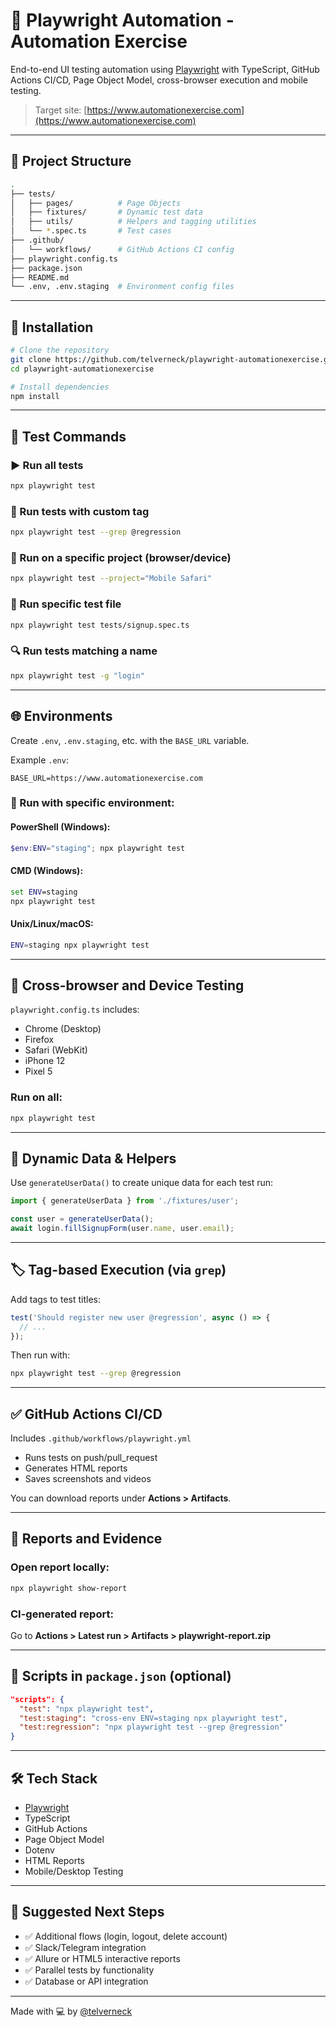 # 🧪 Playwright Automation - Automation Exercise

End-to-end UI testing automation using [Playwright](https://playwright.dev/) with TypeScript, GitHub Actions CI/CD, Page Object Model, cross-browser execution and mobile testing.

> Target site: [https://www.automationexercise.com](https://www.automationexercise.com)

---

## 📁 Project Structure

```bash
.
├── tests/
│   ├── pages/          # Page Objects
│   ├── fixtures/       # Dynamic test data
│   ├── utils/          # Helpers and tagging utilities
│   └── *.spec.ts       # Test cases
├── .github/
│   └── workflows/      # GitHub Actions CI config
├── playwright.config.ts
├── package.json
├── README.md
└── .env, .env.staging  # Environment config files
```

---

## 🚀 Installation

```bash
# Clone the repository
git clone https://github.com/telverneck/playwright-automationexercise.git
cd playwright-automationexercise

# Install dependencies
npm install
```

---

## 🧪 Test Commands

### ▶️ Run all tests
```bash
npx playwright test
```

### 🔬 Run tests with custom tag
```bash
npx playwright test --grep @regression
```

### 📱 Run on a specific project (browser/device)
```bash
npx playwright test --project="Mobile Safari"
```

### 🧪 Run specific test file
```bash
npx playwright test tests/signup.spec.ts
```

### 🔍 Run tests matching a name
```bash
npx playwright test -g "login"
```

---

## 🌐 Environments

Create `.env`, `.env.staging`, etc. with the `BASE_URL` variable.

Example `.env`:
```env
BASE_URL=https://www.automationexercise.com
```

### 🏁 Run with specific environment:

#### PowerShell (Windows):
```powershell
$env:ENV="staging"; npx playwright test
```

#### CMD (Windows):
```cmd
set ENV=staging
npx playwright test
```

#### Unix/Linux/macOS:
```bash
ENV=staging npx playwright test
```

---

## 🧪 Cross-browser and Device Testing

`playwright.config.ts` includes:

- Chrome (Desktop)
- Firefox
- Safari (WebKit)
- iPhone 12
- Pixel 5

### Run on all:
```bash
npx playwright test
```

---

## 🧠 Dynamic Data & Helpers

Use `generateUserData()` to create unique data for each test run:

```ts
import { generateUserData } from './fixtures/user';

const user = generateUserData();
await login.fillSignupForm(user.name, user.email);
```

---

## 🏷️ Tag-based Execution (via `grep`)

Add tags to test titles:

```ts
test('Should register new user @regression', async () => {
  // ...
});
```

Then run with:

```bash
npx playwright test --grep @regression
```

---

## ✅ GitHub Actions CI/CD

Includes `.github/workflows/playwright.yml`

- Runs tests on push/pull_request
- Generates HTML reports
- Saves screenshots and videos

You can download reports under **Actions > Artifacts**.

---

## 📸 Reports and Evidence

### Open report locally:
```bash
npx playwright show-report
```

### CI-generated report:
Go to **Actions > Latest run > Artifacts > playwright-report.zip**

---

## 🔧 Scripts in `package.json` (optional)

```json
"scripts": {
  "test": "npx playwright test",
  "test:staging": "cross-env ENV=staging npx playwright test",
  "test:regression": "npx playwright test --grep @regression"
}
```

---

## 🛠 Tech Stack

- [Playwright](https://playwright.dev/)
- TypeScript
- GitHub Actions
- Page Object Model
- Dotenv
- HTML Reports
- Mobile/Desktop Testing

---

## 📌 Suggested Next Steps

- ✅ Additional flows (login, logout, delete account)
- ✅ Slack/Telegram integration
- ✅ Allure or HTML5 interactive reports
- ✅ Parallel tests by functionality
- ✅ Database or API integration

---

Made with 💻 by [@telverneck](https://github.com/telverneck)